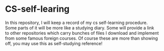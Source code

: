 # CS-self-learing
In this repository, I will keep a record of my cs self-learning procedure. Some parts of it will be more like a studying diary. Some will provide a link to other repositories which carry bunches of files I download and implement from some famous foreign courses. Of course these are more than showing off, you may use this as self-studying reference!
